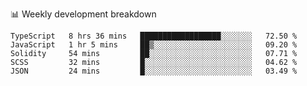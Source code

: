 📊 Weekly development breakdown
<!--START_SECTION:waka-->
```text
TypeScript   8 hrs 36 mins   ██████████████████░░░░░░░   72.50 % 
JavaScript   1 hr 5 mins     ██▒░░░░░░░░░░░░░░░░░░░░░░   09.20 % 
Solidity     54 mins         ██░░░░░░░░░░░░░░░░░░░░░░░   07.71 % 
SCSS         32 mins         █░░░░░░░░░░░░░░░░░░░░░░░░   04.62 % 
JSON         24 mins         █░░░░░░░░░░░░░░░░░░░░░░░░   03.49 % 
```
<!--END_SECTION:waka-->
